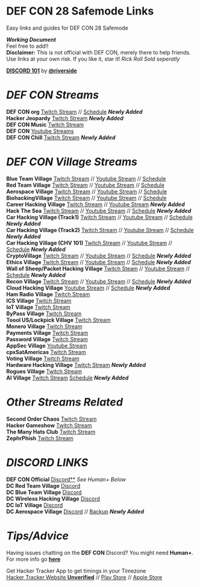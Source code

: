 # DEF CON 28 Safemode Links
Easy links and guides for DEF CON 28 Safemode  

***Working Document***  
Feel free to add!!  
**Disclaimer:** This is not official with DEF CON, merely there to help friends. Use links at your own risk. If you like it, star it! *Rick Roll Sold seperatly*

**[DISCORD 101](https://github.com/wallofsheep/discord101/blob/master/DC_Discord_101_20200617.pdf)** by **[@riverside](https://twitter.com/wallofsheep)**  


# ***DEF CON Streams***  

**DEF CON org** [Twitch Stream](https://www.twitch.tv/defconorg) // [Schedule](https://info.defcon.org/)  ***Newly Added***  
**Hacker Jeopardy** [Twitch Stream](https://www.twitch.tv/dfiutv) ***Newly Added***    
**DEF CON Music** [Twitch Stream](https://www.twitch.tv/defcon_music)  
**DEF CON** [Youtube Streams](https://www.youtube.com/user/DEFCONConference)   
**DEF CON Chill** [Twitch Stream](https://www.twitch.tv/defcon_chill)  ***Newly Added***    


# ***DEF CON Village Streams***  

**Blue Team Village** [Twitch Stream](https://www.twitch.tv/blueteamvillage) // [Youtube Stream](https://www.youtube.com/channel/UCk4dddMFiso_hgt0ViSPNpQ) // [Schedule](https://cfc.blueteamvillage.org/call-for-content-2020/schedule/#2020-08-07)        
**Red Team Village**  [Twitch Stream](https://www.twitch.tv/redteamvillage) // [Youtube Stream](https://www.youtube.com/channel/UC8nq3PX9coMiqgKH6fw-VCQ) // [Schedule](https://redteamvillage.io/schedule.html)  
**Aerospace Village** [Twitch Stream](https://www.twitch.tv/aerospacevillage) // [Youtube Stream](https://www.youtube.com/channel/UC0NxjsvnBmhiCy2P8LHsXpw) // [Schedule](https://aerospacevillage.org/def-con-28-schedule/)    
**BiohackingVillage** [Twitch Stream](https://m.twitch.tv/biohackingvillage/profile) // [Youtube Stream](https://www.youtube.com/channel/UCm1Kas76P64rs2s1LUA6s2Q?sub_confirmation=1) // [Schedule](https://www.villageb.io/speaker-schedule)   
**Career Hacking Village** [Twitch Stream](https://www.twitch.tv/careerhackingvillage) // [Youtube Stream](https://www.youtube.com/channel/UCxF_PpndJEoi4fsrQx6yuQw) ***Newly Added***    
**Hack The Sea** [Twitch Stream](https://www.twitch.tv/hackthesea) // [Youtube Stream](https://www.youtube.com/channel/UC5htD_rPiP8N7v8VQKyJkOQ?view_as=subscriber) // [Schedule](https://hackthesea.org/schedule-2020/) ***Newly Added***  
**Car Hacking Village (Track1)** [Twitch Stream](https://www.twitch.tv/chvtrack001) // [Youtube Stream](https://www.youtube.com/watch?v=VvojAHUej1Q) // [Schedule](https://www.carhackingvillage.com/)  ***Newly Added***  
**Car Hacking Village (Track2)** [Twitch Stream](https://www.twitch.tv/chvtrack002) // [Youtube Stream](https://www.youtube.com/watch?v=5DYhXbWkWoA) // [Schedule](https://www.carhackingvillage.com/)  ***Newly Added***  
**Car Hacking Village (CHV 101)** [Twitch Stream](https://www.twitch.tv/chv101) // [Youtube Stream](https://www.youtube.com/watch?v=N4y_K4GGsLs) // [Schedule](https://www.carhackingvillage.com/)  ***Newly Added***    
**CryptoVillage** [Twitch Stream](https://www.twitch.tv/cryptovillage/) // [Youtube Stream](https://youtube.com/c/CryptoVillage) //  [Schedule](https://cryptovillage.org/dc28/) ***Newly Added***          
**Ethics Village** [Twitch Stream](https://www.twitch.tv/ethicsvillage) // [Youtube Stream](https://www.youtube.com/channel/UCFHR_XHI16-ik8qqtfOSBHw) // [Schedule](http://ethicsvillage.org/#sched) ***Newly Added***  
**Wall of Sheep/Packet Hacking Village** [Twitch Steam](https://www.twitch.tv/wallofsheep) // [Youtube Stream](https://www.youtube.com/wallofsheep) // [Schedule](https://www.wallofsheep.com/pages/dc28) ***Newly Added***  
**Recon Village** [Twitch Stream](https://www.twitch.tv/reconvillage) // [Youtube Stream](https://www.youtube.com/channel/UC0M1k0PpjCXJR2xDEfD6Jlw) // [Schedule](https://www.reconvillage.org/talks.html) ***Newly Added***  
**Cloud Hacking Village** [Youtube Stream](https://www.youtube.com/channel/UCupKln6fqF9tBTweRE6xNDQ) // [Schedule](https://cloud-village.org/) ***Newly Added***  
**Ham Radio Village** [Twitch Stream ](https://www.twitch.tv/HamRadioVillage)    
**ICS Village** [Twitch Stream](https://www.twitch.tv/ics_village)  
**IoT Village** [Twitch Stream](https://www.twitch.tv/iotvillage)  
**ByPass Village** [Twitch Stream](https://www.twitch.tv/bypassvillage/)  
**Toool US/Lockpick Village** [Twitch Stream](https://www.twitch.tv/toool_us)  
**Monero Village** [Twitch Stream](https://www.twitch.tv/monerovillage/)  
**Payments Village** [Twitch Stream](https://www.twitch.tv/paymentvillage)  
**Password Village** [Twitch Stream](https://www.twitch.tv/passwordvillage)  
**AppSec Village** [Youtube Stream](https://www.youtube.com/channel/UCpT8Ll0b9ZLj1DeEQQz7f0A)  
**cpxSatAmericas** [Twitch Stream](https://www.twitch.tv/cpxsatamericas)  
**Voting Village** [Twitch Stream](https://www.twitch.tv/votingvillagedc)   
**Hardware Hacking Village** [Twitch Stream](https://www.twitch.tv/dchhv)  ***Newly Added***  
**Rogues Village** [Twitch Stream](https://www.twitch.tv/roguesvillage)   
**AI Village** [Twitch Stream](https://www.twitch.tv/aivillage) [Schedule](https://aivillage.org/events/2020/8/4/ai-village-def-con-28-safe-mode) ***Newly Added***  




# ***Other Streams Related***  

**Second Order Chaos** [Twitch Stream](https://www.twitch.tv/2ocstream)   
**Hacker Gameshow** [Twitch Stream](https://www.twitch.tv/hackergameshows)  
**The Many Hats Club** [Twitch Stream](https://www.twitch.tv/themanyhatsclub)   
**ZephrPhish** [Twitch Stream](https://www.twitch.tv/zephrphish)  

# ***DISCORD LINKS***  

**DEF CON Official** [Discord**](https://discord.gg/defcon)  *See Human+ Below*  
**DC Red Team Village** [Discord](https://discord.gg/redteamvillage)    
**DC Blue Team Village** [Discord](https://discord.com/invite/blueteamvillage)    
**DC Wireless Hacking Village** [Discord](https://discord.gg/TE55yvh)    
**DC IoT Village** [Discord](https://www.iotvillage.org/discord/)  
**DC Aerospace Village** [Discord](https://discord.gg/gV4EWuk)  // [Backup](https://aerospacevillage.org/defcon-28/) ***Newly Added***  

# ***Tips/Advice***  

Having issues chatting on the **DEF CON** Discord? You might need **Human+**. For more info go **[here](https://defcon.org/html/defcon-safemode/dc-safemode-plus.html)**  

Get Hacker Tracker App to get timings in your Timezone    
[Hacker Tracker Website **Unverified**](https://hackertracker.info/) // [Play Store](https://play.google.com/store/apps/details?id=com.shortstack.hackertracker&hl=en_ZA) // [Apple Store](https://apps.apple.com/us/app/hackertracker/id1021141595) 
 
